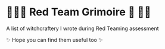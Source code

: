 #  🧙‍♂️📖 Red Team Grimoire 📖 🧙‍♂️

A list of witchcraftery I wrote during Red Teaming assessment

✨ Hope you can find them useful too ✨
